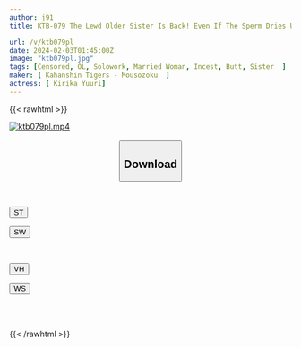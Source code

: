 ```yaml
---
author: j91
title: KTB-079 The Lewd Older Sister Is Back! Even If The Sperm Dries Up, I Won't Let It Go, My Older Sister And I Fuck Each Other, And My Younger Brother's Sex Makes Her A Stupid Last Holiday Yuuri Kirika

url: /v/ktb079pl
date: 2024-02-03T01:45:00Z
image: "ktb079pl.jpg"
tags: [Censored, OL, Solowork, Married Woman, Incest, Butt, Sister	]
maker: [ Kahanshin Tigers - Mousozoku  ]
actress: [ Kirika Yuuri]
---
```



{{< rawhtml >}}

<div class="video" data-videoid="O1G1Q4RZ3YfZq83">
    <a href="javascript:;">
        <img src="/v/ktb079pl/ktb079pl.jpg" width="WIDTH" height="HEIGHT" alt="ktb079pl.mp4" loading="lazy">
    </a>
</div>

<script type="text/javascript" src="https://j91.asia/asset/on-demand-st.js"></script>

<br>
  <link rel="stylesheet" href="https://j91.asia/asset/bs5.css">
  
  <center>
  <button class="btn btn-primary" type="button" data-bs-toggle="collapse" data-bs-target=".multi-collapse" aria-expanded="false" aria-controls="multiCollapseExample1 multiCollapseExample2"><h2>Download</h2></button></center>
</p>
<div class="row">
  <div class="col">
    <div class="collapse multi-collapse" id="multiCollapseExample1">
      <div class="card card-body">
	      	      <br>
<div class="buttons">  
<p><a href="https://streamtape.to/v/O1G1Q4RZ3YfZq83" target="_blank"><button class="btn-hover color-3"><i class="fa fa-download"></i> ST</button></a></p>
<p><a href="https://flaswish.com/teu9q3rzhiwn" target="_blank"><button class="btn-hover color-2"><i class="fa fa-download"></i> SW</button></a></p></div>
    </div>
  </div>
</div>
  <div class="col">
    <div class="collapse multi-collapse" id="multiCollapseExample2">
      <div class="card card-body">
	      <br>
<div class="buttons">
<p><a href="javascript:;" target="_blank"><button class="btn-hover color-9"><i class="fa fa-download"></i> VH</button></a></p>
<p><a href="javascript:;" target="_blank"><button class="btn-hover color-8"><i class="fa fa-download"></i> WS</button></a></p></div>
<br><br>
      </div>
    </div>
  </div>
</div>

{{< /rawhtml >}}